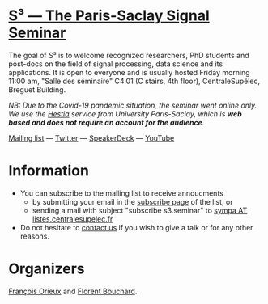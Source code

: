 # [S³ — The Paris-Saclay Signal Seminar](https://s3-seminar.github.io)

The goal of S³ is to welcome recognized researchers, PhD students and post-docs
on the field of signal processing, data science and its applications. It is open
to everyone and is usually hosted Friday morning 11:00 am, "Salle des séminaire"
C4.01 (C stairs, 4th floor), CentraleSupélec, Breguet Building.

_NB: Due to the Covid-19 pandemic situation, the seminar went online only. We use the
[Hestia](https://hestia.universite-paris-saclay.fr/) service from University
Paris-Saclay, which is **web based and does not require an account for the
audience**._

[Mailing list](https://listes.centralesupelec.fr/wws/info/s3.seminar) — [Twitter](https://twitter.com/s3_seminar) — [SpeakerDeck](https://speakerdeck.com/s3_seminar) — [YouTube](https://www.youtube.com/channel/UC_S0ZvlJxOZ0ISNovvWKWdg)

# Information

- You can subscribe to the mailing list to receive annoucments
  - by submitting your email in the [subscribe
    page](https://listes.centralesupelec.fr/wws/subscribe/s3.seminar) of the
    list, or
  - sending a mail with subject "subscribe s3.seminar" to [sympa AT listes.centralesupelec.fr](mailto:sympa@listes.centralesupelec.fr?subject=sub%20s3.seminar) 
- Do not hesitate to [contact us](mailto:seminaire.scube@l2s.centralesupelec.fr) if you wish to give a talk or for any other reasons.

# Organizers

[François Orieux](https://pro.orieux.fr) and [Florent Bouchard](https://sites.google.com/view/florentbouchard/).
